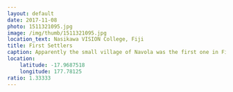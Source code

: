 ```yaml
---
layout: default
date: 2017-11-08
photo: 1511321095.jpg
image: /img/thumb/1511321095.jpg
location_text: Nasikawa VISION College, Fiji
title: First Settlers
caption: Apparently the small village of Navola was the first one in Fiji to accept the first british settlers and by doing so being converted to christianity.
location:
    latitude: -17.9687518
    longitude: 177.78125
ratio: 1.33333
---
```


